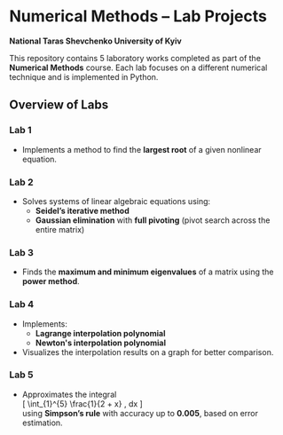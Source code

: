 # Numerical Methods – Lab Projects  
**National Taras Shevchenko University of Kyiv**

This repository contains 5 laboratory works completed as part of the **Numerical Methods** course. Each lab focuses on a different numerical technique and is implemented in Python.

## Overview of Labs

### Lab 1
- Implements a method to find the **largest root** of a given nonlinear equation.

### Lab 2
- Solves systems of linear algebraic equations using:
  - **Seidel’s iterative method**
  - **Gaussian elimination** with **full pivoting** (pivot search across the entire matrix)

### Lab 3
- Finds the **maximum and minimum eigenvalues** of a matrix using the **power method**.

### Lab 4 
- Implements:
  - **Lagrange interpolation polynomial**
  - **Newton's interpolation polynomial**
- Visualizes the interpolation results on a graph for better comparison.

### Lab 5
- Approximates the integral  
  \[
  \int_{1}^{5} \frac{1}{2 + x} \, dx
  \]  
  using **Simpson’s rule** with accuracy up to **0.005**, based on error estimation.
